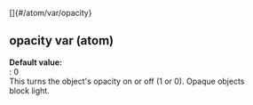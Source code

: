 []{#/atom/var/opacity}    
## opacity var (atom)    
**Default value:**    
:   0    
This turns the object\'s opacity on or off (1 or 0). Opaque objects    
block light.  